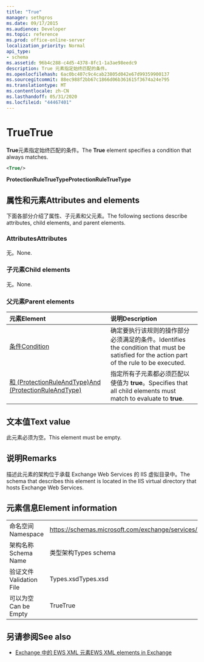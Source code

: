 ```yaml
---
title: "True"
manager: sethgros
ms.date: 09/17/2015
ms.audience: Developer
ms.topic: reference
ms.prod: office-online-server
localization_priority: Normal
api_type:
- schema
ms.assetid: 96b4c288-c4d5-4378-8fc1-1a3ae98eedc9
description: True 元素指定始终匹配的条件。
ms.openlocfilehash: 6ac0bc407c9c4cab23805d042e67d99359900137
ms.sourcegitcommit: 88ec988f2bb67c1866d06b361615f3674a24e795
ms.translationtype: MT
ms.contentlocale: zh-CN
ms.lasthandoff: 05/31/2020
ms.locfileid: "44467401"
---
```

# <a name="true"></a><span data-ttu-id="74a15-103">True</span><span class="sxs-lookup"><span data-stu-id="74a15-103">True</span></span>

<span data-ttu-id="74a15-104">**True**元素指定始终匹配的条件。</span><span class="sxs-lookup"><span data-stu-id="74a15-104">The **True** element specifies a condition that always matches.</span></span> 
  
```xml
<True/>
```

<span data-ttu-id="74a15-105">**ProtectionRuleTrueType**</span><span class="sxs-lookup"><span data-stu-id="74a15-105">**ProtectionRuleTrueType**</span></span>

## <a name="attributes-and-elements"></a><span data-ttu-id="74a15-106">属性和元素</span><span class="sxs-lookup"><span data-stu-id="74a15-106">Attributes and elements</span></span>

<span data-ttu-id="74a15-107">下面各部分介绍了属性、子元素和父元素。</span><span class="sxs-lookup"><span data-stu-id="74a15-107">The following sections describe attributes, child elements, and parent elements.</span></span>
  
### <a name="attributes"></a><span data-ttu-id="74a15-108">Attributes</span><span class="sxs-lookup"><span data-stu-id="74a15-108">Attributes</span></span>

<span data-ttu-id="74a15-109">无。</span><span class="sxs-lookup"><span data-stu-id="74a15-109">None.</span></span>
  
### <a name="child-elements"></a><span data-ttu-id="74a15-110">子元素</span><span class="sxs-lookup"><span data-stu-id="74a15-110">Child elements</span></span>

<span data-ttu-id="74a15-111">无。</span><span class="sxs-lookup"><span data-stu-id="74a15-111">None.</span></span>
  
### <a name="parent-elements"></a><span data-ttu-id="74a15-112">父元素</span><span class="sxs-lookup"><span data-stu-id="74a15-112">Parent elements</span></span>

|<span data-ttu-id="74a15-113">**元素**</span><span class="sxs-lookup"><span data-stu-id="74a15-113">**Element**</span></span>|<span data-ttu-id="74a15-114">**说明**</span><span class="sxs-lookup"><span data-stu-id="74a15-114">**Description**</span></span>|
|:-----|:-----|
|[<span data-ttu-id="74a15-115">条件</span><span class="sxs-lookup"><span data-stu-id="74a15-115">Condition</span></span>](condition.md) <br/> |<span data-ttu-id="74a15-116">确定要执行该规则的操作部分必须满足的条件。</span><span class="sxs-lookup"><span data-stu-id="74a15-116">Identifies the condition that must be satisfied for the action part of the rule to be executed.</span></span>  <br/> |
|[<span data-ttu-id="74a15-117">和 (ProtectionRuleAndType)</span><span class="sxs-lookup"><span data-stu-id="74a15-117">And (ProtectionRuleAndType)</span></span>](and-protectionruleandtype.md) <br/> |<span data-ttu-id="74a15-118">指定所有子元素都必须匹配以使值为 **true**。</span><span class="sxs-lookup"><span data-stu-id="74a15-118">Specifies that all child elements must match to evaluate to **true**.</span></span>  <br/> |
   
## <a name="text-value"></a><span data-ttu-id="74a15-119">文本值</span><span class="sxs-lookup"><span data-stu-id="74a15-119">Text value</span></span>

<span data-ttu-id="74a15-120">此元素必须为空。</span><span class="sxs-lookup"><span data-stu-id="74a15-120">This element must be empty.</span></span>
  
## <a name="remarks"></a><span data-ttu-id="74a15-121">说明</span><span class="sxs-lookup"><span data-stu-id="74a15-121">Remarks</span></span>

<span data-ttu-id="74a15-122">描述此元素的架构位于承载 Exchange Web Services 的 IIS 虚拟目录中。</span><span class="sxs-lookup"><span data-stu-id="74a15-122">The schema that describes this element is located in the IIS virtual directory that hosts Exchange Web Services.</span></span>
  
## <a name="element-information"></a><span data-ttu-id="74a15-123">元素信息</span><span class="sxs-lookup"><span data-stu-id="74a15-123">Element information</span></span>

|||
|:-----|:-----|
|<span data-ttu-id="74a15-124">命名空间</span><span class="sxs-lookup"><span data-stu-id="74a15-124">Namespace</span></span>  <br/> |https://schemas.microsoft.com/exchange/services/2006/types  <br/> |
|<span data-ttu-id="74a15-125">架构名称</span><span class="sxs-lookup"><span data-stu-id="74a15-125">Schema Name</span></span>  <br/> |<span data-ttu-id="74a15-126">类型架构</span><span class="sxs-lookup"><span data-stu-id="74a15-126">Types schema</span></span>  <br/> |
|<span data-ttu-id="74a15-127">验证文件</span><span class="sxs-lookup"><span data-stu-id="74a15-127">Validation File</span></span>  <br/> |<span data-ttu-id="74a15-128">Types.xsd</span><span class="sxs-lookup"><span data-stu-id="74a15-128">Types.xsd</span></span>  <br/> |
|<span data-ttu-id="74a15-129">可以为空</span><span class="sxs-lookup"><span data-stu-id="74a15-129">Can be Empty</span></span>  <br/> |<span data-ttu-id="74a15-130">True</span><span class="sxs-lookup"><span data-stu-id="74a15-130">True</span></span>  <br/> |
   
## <a name="see-also"></a><span data-ttu-id="74a15-131">另请参阅</span><span class="sxs-lookup"><span data-stu-id="74a15-131">See also</span></span>

- [<span data-ttu-id="74a15-132">Exchange 中的 EWS XML 元素</span><span class="sxs-lookup"><span data-stu-id="74a15-132">EWS XML elements in Exchange</span></span>](ews-xml-elements-in-exchange.md)

